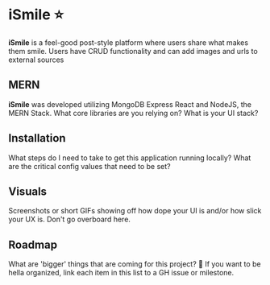 # iSmile :star:

**iSmile** is a feel-good post-style platform where users share what makes them smile. Users have CRUD functionality and can add images and urls to external sources

## MERN

**iSmile** was developed utilizing MongoDB Express React and NodeJS, the MERN Stack.
What core libraries are you relying on?
What is your UI stack?

## Installation

What steps do I need to take to get this application running locally?
What are the critical config values that need to be set?

## Visuals

Screenshots or short GIFs showing off how dope your UI is and/or how slick your UX is. Don't go overboard here.

## Roadmap

What are 'bigger' things that are coming for this project? :eyes: If you want to be hella organized, link each item in this list to a GH issue or milestone.
